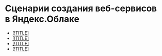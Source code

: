 # Сценарии создания веб-сервисов в Яндекс.Облаке

* [[!TITLE]](static.md)
* [[!TITLE]](lamp-lemp.md)
* [[!TITLE]](wordpress-postgresql.md)
* [[!TITLE]](dns-load-balancer.md)